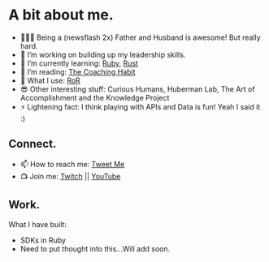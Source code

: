 
# A bit about me.

- 👨‍👩‍👦 Being a (newsflash 2x) Father and Husband is awesome! But really hard. 
- 🔭 I’m working on building up my leadership skills.
- 🌱 I’m currently learning: [Ruby](https://www.ruby-lang.org/en/), [Rust](https://www.rust-lang.org/)
- 🤔 I’m reading: [The Coaching Habit](https://www.amazon.ca/Coaching-Habit-Less-Change-Forever/dp/0978440749/)
- 🔨 What I use: [RoR](https://rubyonrails.org)
- 😎 Other interesting stuff: Curious Humans, Huberman Lab, The Art of Accomplishment and the Knowledge Project
- ⚡  Lightening fact: I think playing with APIs and Data is fun! Yeah I said it :)


## Connect.

- 📫 How to reach me: [Tweet Me](https://twitter.com/misterhtmlcss)
- 📺 Join me: [Twitch](https://www.twitch.tv/misterhtmlcss) || [YouTube](https://bit.ly/gh-to-yt-channel)


## Work.
What I have built:
- SDKs in Ruby
- Need to put thought into this...Will add soon.



